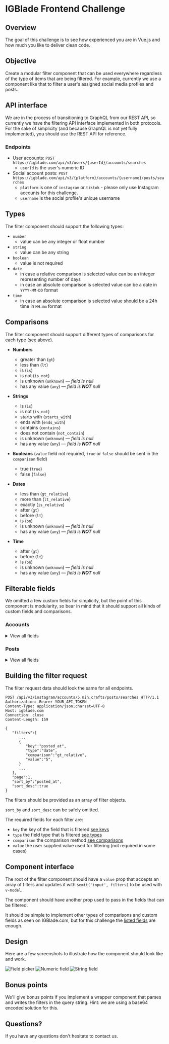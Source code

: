 # IGBlade Frontend Challenge

## Overview

The goal of this challenge is to see how experienced you are in Vue.js and how much you like to deliver clean code.

## Objective

Create a modular filter component that can be used everywhere regardless of the type of items that are being filtered. For example, currently we use a component like that to filter a user's assigned social media profiles and posts.

## API interface

We are in the process of transitioning to GraphQL from our REST API, so currently we have the filtering API interface implemented in both protocols. For the sake of simplicity (and because GraphQL is not yet fully implemented), you should use the REST API for reference.

### Endpoints

- User accounts: `POST https://igblade.com/api/v3/users/{userId}/accounts/searches`
  - `userId` is the user's numeric ID
- Social account posts: `POST https://igblade.com/api/v3/{platform}/accounts/{username}/posts/searches`
  - `platform` is one of `instagram` or `tiktok` - please only use Instagram accounts for this challenge.
  - `username` is the social profile's unique username

## Types

The filter component should support the following types:
- `number`
  - value can be any integer or float number
- `string`
  - value can be any string
- `boolean`
  - value is not required
- `date`
  - in case a relative comparison is selected value can be an integer representing number of days
  - in case an absolute comparison is selected value can be a date in `YYYY-MM-DD` format
- `time`
  - in case an absolute comparison is selected value should be a 24h time in `HH:mm` format

## Comparisons

The filter component should support different types of comparisons for each type (see above).
- **Numbers**
  - greater than (`gt`)
  - less than (`lt`)
  - is (`is`)
  - is not (`is_not`)
  - is unknown (`unknown`) — _field is null_
  - has any value (`any`)  — _field is **NOT** null_

- **Strings**
  - is (`is`)
  - is not (`is_not`)
  - starts with (`starts_with`)
  - ends with (`ends_with`)
  - contains (`contains`)
  - does not contain (`not_contain`)
  - is unknown (`unknown`) — _field is null_
  - has any value (`any`)  — _field is **NOT** null_

- **Booleans** (`value` field not required, `true` or `false` should be sent in the `comparison` field)
  - true (`true`)
  - false (`false`)

- **Dates**
  - less than (`gt_relative`)
  - more than (`lt_relative`)
  - exactly (`is_relative`)
  - after (`gt`)
  - before (`lt`)
  - is (`on`)
  - is unknown (`unknown`) — _field is null_
  - has any value (`any`)  — _field is **NOT** null_

- **Time**
  - after (`gt`)
  - before (`lt`)
  - is (`on`)
  - is unknown (`unknown`) — _field is null_
  - has any value (`any`)  — _field is **NOT** null_

## Filterable fields

We omitted a few custom fields for simplicity, but the point of this component is modularity, so bear in mind that it should support all kinds of custom fields and comparisons.

### Accounts

<details>
  <summary>View all fields</summary>

    [
     {
        "key":"follower_count",
        "label":"Followers",
        "type":"number"
     },
     {
        "key":"following_count",
        "label":"Followings",
        "type":"number"
     },
     {
        "key":"media_count",
        "label":"Posts",
        "type":"number"
     },
     {
        "key":"engagement_rate",
        "label":"Engagement rate",
        "type":"number"
     },
     {
        "key":"is_private",
        "label":"Is private",
        "type":"boolean"
     },
     {
        "key":"external_url",
        "label":"Profile link",
        "type":"string"
     },
     {
        "key":"is_verified",
        "label":"Is verified",
        "type":"boolean"
     },
     {
        "key":"is_business",
        "label":"Is business",
        "type":"boolean"
     },
     {
        "key":"biography",
        "label":"Biography",
        "type":"string"
     }
    ]

</details>

### Posts

<details>
    <summary>View all fields</summary>

    [
       {
          "key":"like_count",
          "label":"Likes",
          "type":"number"
       },
       {
          "key":"comment_count",
          "label":"Comments",
          "type":"number"
       },
       {
          "key":"view_count",
          "label":"Video views",
          "type":"number"
       },
       {
          "key":"caption",
          "label":"Caption",
          "type":"string"
       },
       {
          "key":"posted_at",
          "label":"Posted",
          "type":"date"
       },
       {
          "key":"posted_at",
          "label":"Time of day",
          "type":"time"
       }
    ]
</details>

## Building the filter request

The filter request data should look the same for all endpoints.

```http request
POST /api/v3/instagram/accounts/5.min.crafts/posts/searches HTTP/1.1
Authorization: Bearer YOUR_API_TOKEN
Content-Type: application/json;charset=UTF-8
Host: igblade.com
Connection: close
Content-Length: 159

{
   "filters":[
      ...
      {
         "key":"posted_at",
         "type":"date",
         "comparison":"gt_relative",
         "value":"5",
      }
      ...
   ],
   "page":1,
   "sort_by":"posted_at",
   "sort_desc":true
}
```

The filters should be provided as an array of filter objects.

`sort_by` and `sort_desc` can be safely omitted.

The required fields for each filter are:
- `key` the key of the field that is filtered [see keys](#filterable-fields)
- `type` the field type that is filtered [see types](#types)
- `comparison` the comparison method [see comparisons](#comparisons)
- `value` the user supplied value used for filtering (not required in some cases)

## Component interface

The root of the filter component should have a `value` prop that accepts an array of filters and updates it with `$emit('input', filters)` to be used with `v-model`.

The component should have another prop used to pass in the fields that can be filtered.

It should be simple to implement other types of comparisons and custom fields as seen on IGBlade.com, but for this challenge the [listed fields](#filterable-fields) are enough.

## Design

Here are a few screenshots to illustrate how the component should look like and work.

![Field picker](https://i.imgur.com/SewNNCJ.png)
![Numeric field](https://i.imgur.com/hENcEUo.png)
![String field](https://i.imgur.com/uRLw91n.png)

## Bonus points

We'll give bonus points if you implement a wrapper component that parses and writes the filters in the query string. Hint: we are using a base64 encoded solution for this.

## Questions?

If you have any questions don't hesitate to contact us.
